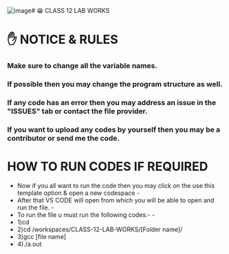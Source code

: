 ![image](https://github.com/ghostrunner0/CLASS-12-LAB-WORKS/assets/138878654/5aeff1a4-3737-4f90-a2f8-6f65cf275f01)# 😁 CLASS 12 LAB WORKS

# ✋ NOTICE & RULES

### Make sure to change all the variable names.

### If possible then you may change the program structure as well.

### If any code has an error then you may address an issue in the "ISSUES" tab or contact the file provider.

### If you want to upload any codes by yourself then you may be a contributor or send me the code.
 
# HOW TO RUN CODES IF REQUIRED

- Now if you all want to run the code then you may click on the use this template option & open a new codespace -
- After that VS CODE will open from which you will be able to open and run the file. -
- To run the file u must run the following codes:- -
- 1)cd
- 2)cd /workspaces/CLASS-12-LAB-WORKS/[Folder name]/
- 3)gcc [file name]
- 4)./a.out

